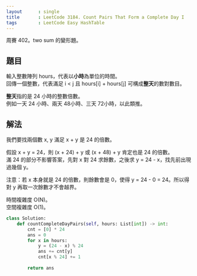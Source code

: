 ```yaml
---
layout      : single
title       : LeetCode 3184. Count Pairs That Form a Complete Day I
tags        : LeetCode Easy HashTable
---
```

周賽 402。two sum 的變形題。  

## 題目

輸入整數陣列 hours，代表以**小時**為單位的時間。  
回傳一個整數，代表滿足 i < j 且 hours[i] + hours[j] 可構成**整天**的數對數目。  

**整天**指的是 24 小時的整數倍數。  
例如一天 24 小時、兩天 48小時、三天 72小時，以此類推。  

## 解法

我們要找兩個數 x, y 滿足 x + y 是 24 的倍數。  

假設 x + y = 24，則 (x + 24) + y 或 (x + 48) + y 肯定也是 24 的倍數。  
滿 24 的部分不影響答案，先對 x 對 24 求餘數，之後求 y = 24 - x，找先前出現過幾個 y。  

注意：若 x 本身就是 24 的倍數，則餘數會是 0，使得 y = 24 - 0 = 24。所以得對 y 再取一次餘數才不會越界。  

時間複雜度 O(N)。  
空間複雜度 O(1)。  

```python
class Solution:
    def countCompleteDayPairs(self, hours: List[int]) -> int:
        cnt = [0] * 24
        ans = 0
        for x in hours:
            y = (24 - x) % 24
            ans += cnt[y]
            cnt[x % 24] += 1
            
        return ans
```
